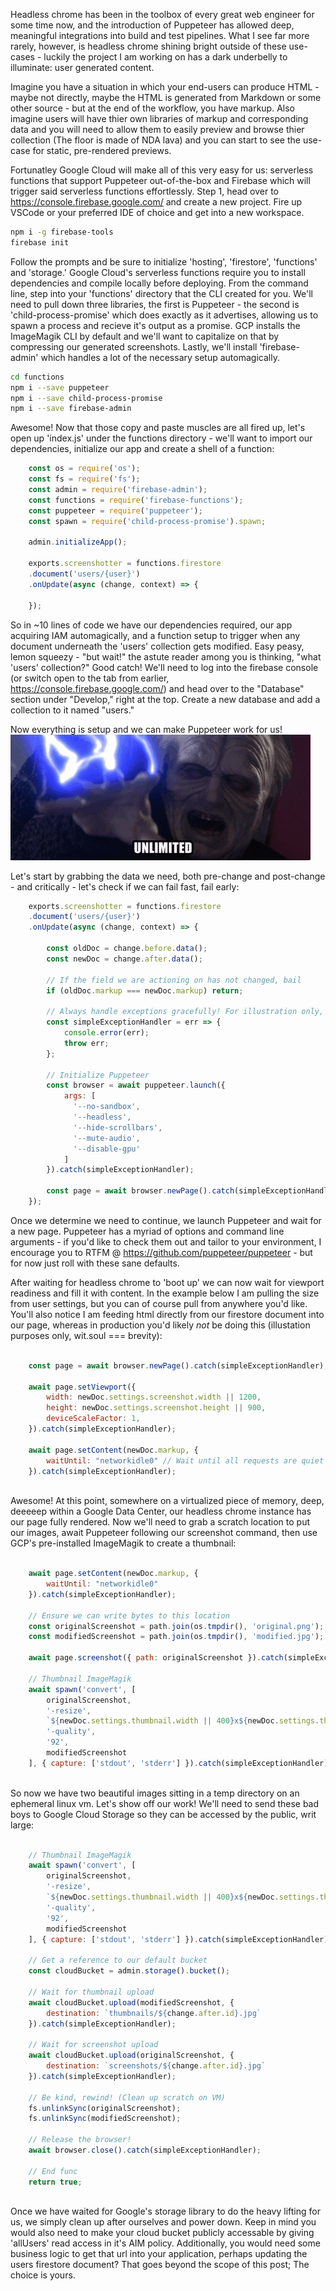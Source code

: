 Headless chrome has been in the toolbox of every great web engineer for some time now, and the introduction of Puppeteer has allowed deep, meaningful integrations into build and test pipelines. What I see far more rarely, however, is headless chrome shining bright outside of these use-cases - luckily the project I am working on has a dark underbelly to illuminate: user generated content.

Imagine you have a situation in which your end-users can produce HTML - maybe not directly, maybe the HTML is generated from Markdown or some other source - but at the end of the workflow, you have markup. Also imagine users will have thier own libraries of markup and corresponding data and you will need to allow them to easily preview and browse thier collection (The floor is made of NDA lava) and you can start to see the use-case for static, pre-rendered previews.

Fortunatley Google Cloud will make all of this very easy for us: serverless functions that support Puppeteer out-of-the-box and Firebase which will trigger said serverless functions effortlessly. Step 1, head over to https://console.firebase.google.com/ and create a new project. Fire up VSCode or your preferred IDE of choice and get into a new workspace.

```bash
npm i -g firebase-tools
firebase init
```

Follow the prompts and be sure to initialize 'hosting', 'firestore', 'functions' and 'storage.' Google Cloud's serverless functions require you to install dependencies and compile locally before deploying. From the command line, step into your 'functions' directory that the CLI created for you. We'll need to pull down three libraries, the first is Puppeteer - the second is 'child-process-promise' which does exactly as it advertises, allowing us to spawn a process and recieve it's output as a promise. GCP installs the ImageMagik CLI by default and we'll want to capitalize on that by compressing our generated screenshots. Lastly, we'll install 'firebase-admin' which handles a lot of the necessary setup automagically.

```bash
cd functions
npm i --save puppeteer
npm i --save child-process-promise
npm i --save firebase-admin
```

Awesome! Now that those copy and paste muscles are all fired up, let's open up 'index.js' under the functions directory - we'll want to import our dependencies, initialize our app and create a shell of a function:

```javascript
    const os = require('os');
    const fs = require('fs');
    const admin = require('firebase-admin');
    const functions = require('firebase-functions');
    const puppeteer = require('puppeteer');
    const spawn = require('child-process-promise').spawn;

    admin.initializeApp();

    exports.screenshotter = functions.firestore
    .document('users/{user}')
    .onUpdate(async (change, context) => {

    });
```

So in ~10 lines of code we have our dependencies required, our app acquiring IAM automagically, and a function setup to trigger when any document underneath the 'users' collection gets modified. Easy peasy, lemon squeezy - "but wait!" the astute reader among you is thinking, "what 'users' collection?" Good catch! We'll need to log into the firebase console (or switch open to the tab from earlier, https://console.firebase.google.com/) and head over to the "Database" section under "Develop," right at the top. Create a new database and add a collection to it named "users."

Now everything is setup and we can make Puppeteer work for us! 
![POWER](resource/power.gif "I couldn't help myself")

Let's start by grabbing the data we need, both pre-change and post-change - and critically - let's check if we can fail fast, fail early:

```javascript
    exports.screenshotter = functions.firestore
    .document('users/{user}')
    .onUpdate(async (change, context) => {
        
        const oldDoc = change.before.data();
        const newDoc = change.after.data();

        // If the field we are actioning on has not changed, bail
        if (oldDoc.markup === newDoc.markup) return;

        // Always handle exceptions gracefully! For illustration only, do better! Clean up / release resources!
        const simpleExceptionHandler = err => {
            console.error(err);
            throw err;
        };

        // Initialize Puppeteer
        const browser = await puppeteer.launch({
            args: [
              '--no-sandbox',
              '--headless',
              '--hide-scrollbars',
              '--mute-audio',
              '--disable-gpu'
            ]
        }).catch(simpleExceptionHandler);

        const page = await browser.newPage().catch(simpleExceptionHandler);
    });
```

Once we determine we need to continue, we launch Puppeteer and wait for a new page. Puppeteer has a myriad of options and command line arguments - if you'd like to check them out and tailor to your environment, I encourage you to RTFM @ https://github.com/puppeteer/puppeteer - but for now just roll with these sane defaults. 

After waiting for headless chrome to 'boot up' we can now wait for viewport readiness and fill it with content. In the example below I am pulling the size from user settings, but you can of course pull from anywhere you'd like. You'll also notice I am feeding html directly from our firestore document into our page, whereas in production you'd likely *not* be doing this (illustation purposes only, wit.soul === brevity):

```javascript
    
    const page = await browser.newPage().catch(simpleExceptionHandler);

    await page.setViewport({
        width: newDoc.settings.screenshot.width || 1200,
        height: newDoc.settings.screenshot.height || 900,
        deviceScaleFactor: 1,
    }).catch(simpleExceptionHandler);

    await page.setContent(newDoc.markup, {
        waitUntil: "networkidle0" // Wait until all requests are quiet for 500ms, i.e. all page assets fetched
    }).catch(simpleExceptionHandler);
    
```

Awesome! At this point, somewhere on a virtualized piece of memory, deep, deeeeep within a Google Data Center, our headless chrome instance has our page fully rendered. Now we'll need to grab a scratch location to put our images, await Puppeteer following our screenshot command, then use GCP's pre-installed ImageMagik to create a thumbnail:

```javascript

    await page.setContent(newDoc.markup, {
        waitUntil: "networkidle0"
    }).catch(simpleExceptionHandler);

    // Ensure we can write bytes to this location
    const originalScreenshot = path.join(os.tmpdir(), 'original.png');
    const modifiedScreenshot = path.join(os.tmpdir(), 'modified.jpg');

    await page.screenshot({ path: originalScreenshot }).catch(simpleExceptionHandler);

    // Thumbnail ImageMagik
    await spawn('convert', [
        originalScreenshot,
        '-resize',
        `${newDoc.settings.thumbnail.width || 400}x${newDoc.settings.thumbnail.height || 300}`,
        '-quality',
        '92',
        modifiedScreenshot
    ], { capture: ['stdout', 'stderr'] }).catch(simpleExceptionHandler);
    
```

So now we have two beautiful images sitting in a temp directory on an ephemeral linux vm. Let's show off our work! We'll need to send these bad boys to Google Cloud Storage so they can be accessed by the public, writ large:

```javascript

    // Thumbnail ImageMagik
    await spawn('convert', [
        originalScreenshot,
        '-resize',
        `${newDoc.settings.thumbnail.width || 400}x${newDoc.settings.thumbnail.height || 300}`,
        '-quality',
        '92',
        modifiedScreenshot
    ], { capture: ['stdout', 'stderr'] }).catch(simpleExceptionHandler);

    // Get a reference to our default bucket
    const cloudBucket = admin.storage().bucket();
    
    // Wait for thumbnail upload
    await cloudBucket.upload(modifiedScreenshot, { 
        destination: `thumbnails/${change.after.id}.jpg` 
    }).catch(simpleExceptionHandler);
    
    // Wait for screenshot upload
    await cloudBucket.upload(originalScreenshot, { 
        destination: `screenshots/${change.after.id}.jpg` 
    }).catch(simpleExceptionHandler);

    // Be kind, rewind! (Clean up scratch on VM)
    fs.unlinkSync(originalScreenshot);
    fs.unlinkSync(modifiedScreenshot);

    // Release the browser!
    await browser.close().catch(simpleExceptionHandler);

    // End func
    return true;
    
```

Once we have waited for Google's storage library to do the heavy lifting for us, we simply clean up after ourselves and power down. Keep in mind you would also need to make your cloud bucket publicly accessable by giving 'allUsers' read access in it's AIM policy. Additionally, you would need some business logic to get that url into your application, perhaps updating the users firestore document? That goes beyond the scope of this post; The choice is yours. 